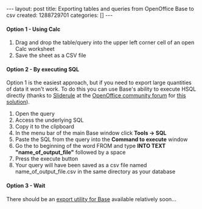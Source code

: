 --- layout: post title: Exporting tables and queries from OpenOffice
Base to csv created: 1288729701 categories: [] ---

#### Option 1 - Using Calc

1.  Drag and drop the table/query into the upper left corner cell of an
    open Calc worksheet
2.  Save the sheet as a CSV file

#### Option 2 - By executing SQL

Option 1 is the easiest approach, but if you need to export large
quantities of data it won't work. To do this you can use Base's ability
to execute HSQL directly (thanks to
[Sliderule](http://user.services.openoffice.org/en/forum/memberlist.php?mode=viewprofile&u=761)
at the [OpenOffice community
forum](http://user.services.openoffice.org/en/forum/index.php) for [this
solution](http://user.services.openoffice.org/en/forum/viewtopic.php?f=13&t=5009#p23249)).

1.  Open the query
2.  Access the underlying SQL
3.  Copy it to the clipboard
4.  In the menu bar of the main Base window click **Tools -\> SQL**
5.  Paste the SQL from the query into the **Command to execute** window
6.  Go the to beginning of the word FROM and type **INTO TEXT
    "name\_of\_output\_file"** followed by a space
7.  Press the execute button
8.  Your query will have been saved as a csv file named
    name\_of\_output\_file.csv in the same directory as your database

#### Option 3 - Wait

There should be an [export utility for
Base](http://wiki.services.openoffice.org/wiki/Export_Manager) available
relatively soon...
